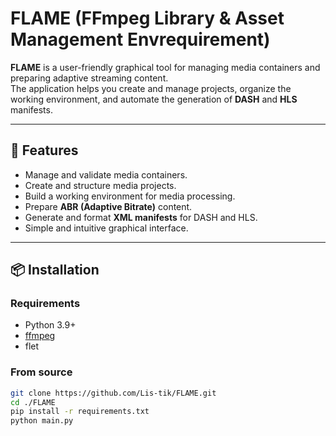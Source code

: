 # FLAME (FFmpeg Library & Asset Management Envrequirement)

**FLAME** is a user-friendly graphical tool for managing media containers and preparing adaptive streaming content.  
The application helps you create and manage projects, organize the working environment, and automate the generation of **DASH** and **HLS** manifests.

---

## 🚀 Features
- Manage and validate media containers.  
- Create and structure media projects.  
- Build a working environment for media processing.  
- Prepare **ABR (Adaptive Bitrate)** content.  
- Generate and format **XML manifests** for DASH and HLS.  
- Simple and intuitive graphical interface.  

---

## 📦 Installation

### Requirements
- Python 3.9+  
- [ffmpeg](https://ffmpeg.org/)  
- flet

### From source
```bash
git clone https://github.com/Lis-tik/FLAME.git
cd ./FLAME
pip install -r requirements.txt
python main.py